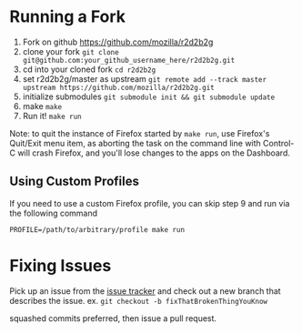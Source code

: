 # Running a Fork #

1. Fork on github https://github.com/mozilla/r2d2b2g
2. clone your fork
`git clone git@github.com:your_github_username_here/r2d2b2g.git`
3. cd into your cloned fork `cd r2d2b2g`
4. set r2d2b2g/master as upstream `git remote add --track master upstream
https://github.com/mozilla/r2d2b2g.git`
5. initialize submodules `git submodule init && git submodule update`
6. make `make`
7. Run it! `make run`

Note: to quit the instance of Firefox started by `make run`, use Firefox's
Quit/Exit menu item, as aborting the task on the command line with Control-C
will crash Firefox, and you'll lose changes to the apps on the Dashboard.

## Using Custom Profiles ##

If you need to use a custom Firefox profile, you can skip step 9 and run via
the following command

`PROFILE=/path/to/arbitrary/profile make run`

# Fixing Issues #

Pick up an issue from the
[issue tracker](https://github.com/mozilla/r2d2b2g/issues?state=open) and
check out a new branch that describes the issue.
ex. `git checkout -b fixThatBrokenThingYouKnow`

squashed commits preferred, then issue a pull request.

